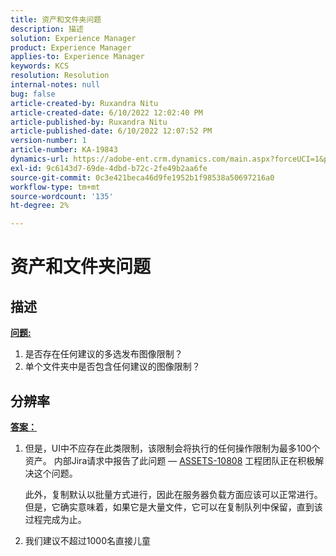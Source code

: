 ```yaml
---
title: 资产和文件夹问题
description: 描述
solution: Experience Manager
product: Experience Manager
applies-to: Experience Manager
keywords: KCS
resolution: Resolution
internal-notes: null
bug: false
article-created-by: Ruxandra Nitu
article-created-date: 6/10/2022 12:02:40 PM
article-published-by: Ruxandra Nitu
article-published-date: 6/10/2022 12:07:52 PM
version-number: 1
article-number: KA-19843
dynamics-url: https://adobe-ent.crm.dynamics.com/main.aspx?forceUCI=1&pagetype=entityrecord&etn=knowledgearticle&id=8085a936-b5e8-ec11-bb3c-000d3a3b17fa
exl-id: 9c6143d7-69de-4dbd-b72c-2fe49b2aa6fe
source-git-commit: 0c3e421beca46d9fe1952b1f98538a50697216a0
workflow-type: tm+mt
source-wordcount: '135'
ht-degree: 2%

---
```


# 资产和文件夹问题

## 描述

<b><u>问题:</u></b>
1. 是否存在任何建议的多选发布图像限制？
2. 单个文件夹中是否包含任何建议的图像限制？

## 分辨率


<b><u>答案：</u></b>

1. 但是，UI中不应存在此类限制，该限制会将执行的任何操作限制为最多100个资产。 内部Jira请求中报告了此问题 —  [ASSETS-10808](https://jira.corp.adobe.com/browse/ASSETS-10808) 工程团队正在积极解决这个问题。

   此外，复制默认以批量方式进行，因此在服务器负载方面应该可以正常进行。 但是，它确实意味着，如果它是大量文件，它可以在复制队列中保留，直到该过程完成为止。

2. 我们建议不超过1000名直接儿童
